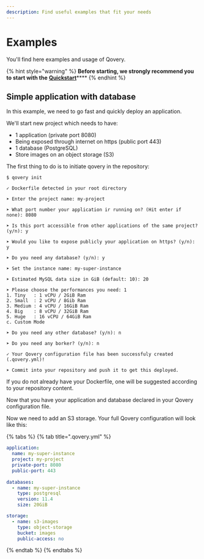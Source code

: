 ```yaml
---
description: Find useful examples that fit your needs
---
```


# Examples

You'll find here examples and usage of Qovery.

{% hint style="warning" %}
**Before starting, we strongly recommend you to start with the** [**Quickstart**](../quickstart/sign-up/)\*\*\*\*
{% endhint %}

## Simple application with database

In this example, we need to go fast and quickly deploy an application.

We'll start new project which needs to have:

* 1 application \(private port 8080\)
* Being exposed through internet on https \(public port 443\)
* 1 database \(PostgreSQL\)
* Store images on an object storage \(S3\)

The first thing to do is to initiate qovery in the repository:

```text
$ qovery init

✓ Dockerfile detected in your root directory

➤ Enter the project name: my-project

➤ What port number your application ir running on? (Hit enter if none): 8080

➤ Is this port accessible from other applications of the same project? (y/n): y

➤ Would you like to expose publicly your application on https? (y/n): y

➤ Do you need any database? (y/n): y

➤ Set the instance name: my-super-instance

➤ Estimated MySQL data size in GiB (default: 10): 20

➤ Please choose the performances you need: 1
1. Tiny   : 1 vCPU / 2GiB Ram
2. Small  : 2 vCPU / 8Gib Ram
3. Medium : 4 vCPU / 16GiB Ram
4. Big    : 8 vCPU / 32GiB Ram
5. Huge   : 16 vCPU / 64GiB Ram
c. Custom Mode

➤ Do you need any other database? (y/n): n

➤ Do you need any borker? (y/n): n

✓ Your Qovery configuration file has been successfuly created (.qovery.yml)!

➤ Commit into your repository and push it to get this deployed.
```

If you do not already have your Dockerfile, one will be suggested according to your repository content.

Now that you have your application and database declared in your Qovery configuration file. 

Now we need to add an S3 storage. Your full Qovery configuration will look like this:

{% tabs %}
{% tab title=".qovery.yml" %}
```yaml
application:
  name: my-super-instance
  project: my-project
  private-port: 8080
  public-port: 443
   
databases:
  - name: my-super-instance
    type: postgresql
    version: 11.4
    size: 20GiB

storage:
  - name: s3-images
    type: object-storage
    bucket: images
    public-access: no
```
{% endtab %}
{% endtabs %}



